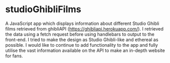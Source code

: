 # studioGhibliFilms
A JavaScript app which displays information about different Studio Ghibli films retrieved from ghibliAPI (https://ghibliapi.herokuapp.com/). 
I retrieved the data using a fetch request before using handlebars to output to the front-end. 
I tried to make the design as Studio Ghibli-like and ethereal as possible. I would like to continue to add functionality to the app and fully utilise the vast information available on the API to make an in-depth website for fans. 
